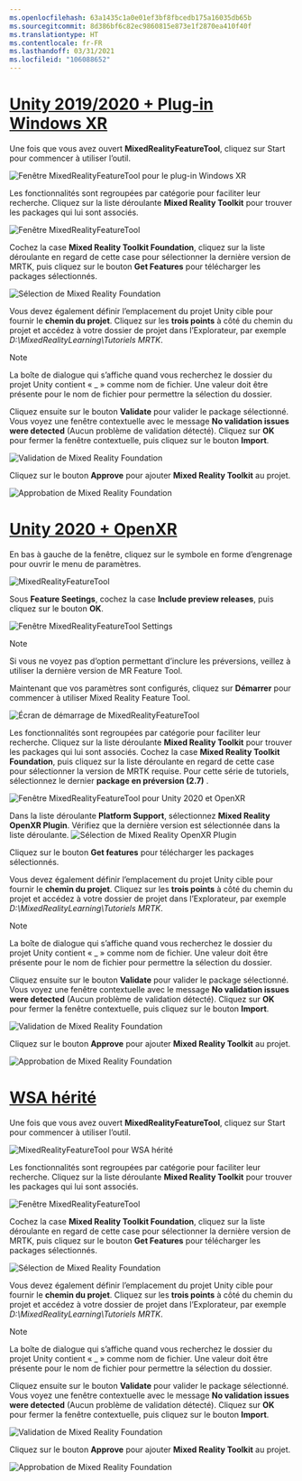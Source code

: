 ```yaml
---
ms.openlocfilehash: 63a1435c1a0e01ef3bf8fbcedb175a16035db65b
ms.sourcegitcommit: 8d386bf6c82ec9860815e873e1f2870ea410f40f
ms.translationtype: HT
ms.contentlocale: fr-FR
ms.lasthandoff: 03/31/2021
ms.locfileid: "106088652"
---
```

# <a name="unity-20192020--windows-xr-plugin"></a>[Unity 2019/2020 + Plug-in Windows XR](#tab/winxr)

Une fois que vous avez ouvert **MixedRealityFeatureTool**, cliquez sur Start pour commencer à utiliser l’outil.

![Fenêtre MixedRealityFeatureTool pour le plug-in Windows XR](../images/mr-learning-base/base-02-section4-step1-2.png)

Les fonctionnalités sont regroupées par catégorie pour faciliter leur recherche. Cliquez sur la liste déroulante **Mixed Reality Toolkit** pour trouver les packages qui lui sont associés.

![Fenêtre MixedRealityFeatureTool](../images/mr-learning-base/base-02-section4-step1-3.png)

Cochez la case **Mixed Reality Toolkit Foundation**, cliquez sur la liste déroulante en regard de cette case pour sélectionner la dernière version de MRTK, puis cliquez sur le bouton **Get Features** pour télécharger les packages sélectionnés.

![Sélection de Mixed Reality Foundation](../images/mr-learning-base/base-02-section4-step1-4.png)


Vous devez également définir l’emplacement du projet Unity cible pour fournir le **chemin du projet**. Cliquez sur les **trois points** à côté du chemin du projet et accédez à votre dossier de projet dans l’Explorateur, par exemple _D:\MixedRealityLearning\Tutoriels MRTK_.

> [!NOTE]
> La boîte de dialogue qui s’affiche quand vous recherchez le dossier du projet Unity contient « _ » comme nom de fichier. Une valeur doit être présente pour le nom de fichier pour permettre la sélection du dossier.

Cliquez ensuite sur le bouton **Validate** pour valider le package sélectionné. Vous voyez une fenêtre contextuelle avec le message **No validation issues were detected** (Aucun problème de validation détecté). Cliquez sur **OK** pour fermer la fenêtre contextuelle, puis cliquez sur le bouton **Import**.

![Validation de Mixed Reality Foundation](../images/mr-learning-base/base-02-section4-step1-5.png)

Cliquez sur le bouton **Approve** pour ajouter **Mixed Reality Toolkit** au projet.

![Approbation de Mixed Reality Foundation](../images/mr-learning-base/base-02-section4-step1-6.png)

# <a name="unity-2020--openxr"></a>[Unity 2020 + OpenXR](#tab/openxr)
En bas à gauche de la fenêtre, cliquez sur le symbole en forme d’engrenage pour ouvrir le menu de paramètres.

![MixedRealityFeatureTool](../images/mr-learning-base/base-02-section4-step1-2.png)

Sous **Feature Seetings**, cochez la case **Include preview releases**, puis cliquez sur le bouton **OK**.

![Fenêtre MixedRealityFeatureTool Settings](../images/mrft-settings.png)

> [!NOTE]
>Si vous ne voyez pas d’option permettant d’inclure les préversions, veillez à utiliser la dernière version de MR Feature Tool.

Maintenant que vos paramètres sont configurés, cliquez sur **Démarrer** pour commencer à utiliser Mixed Reality Feature Tool.

![Écran de démarrage de MixedRealityFeatureTool](../images/mr-learning-base/base-02-section4-step1-2.png)

Les fonctionnalités sont regroupées par catégorie pour faciliter leur recherche. Cliquez sur la liste déroulante **Mixed Reality Toolkit** pour trouver les packages qui lui sont associés.
Cochez la case **Mixed Reality Toolkit Foundation**, puis cliquez sur la liste déroulante en regard de cette case pour sélectionner la version de MRTK requise. Pour cette série de tutoriels, sélectionnez le dernier **package en préversion (2.7)** .

![Fenêtre MixedRealityFeatureTool pour Unity 2020 et OpenXR](../images/mrft-mrtk.png)

Dans la liste déroulante **Platform Support**, sélectionnez **Mixed Reality OpenXR Plugin**. Vérifiez que la dernière version est sélectionnée dans la liste déroulante.
![Sélection de Mixed Reality OpenXR Plugin](../images/mrft-openxr.png)

Cliquez sur le bouton **Get features** pour télécharger les packages sélectionnés.

Vous devez également définir l’emplacement du projet Unity cible pour fournir le **chemin du projet**. Cliquez sur les **trois points** à côté du chemin du projet et accédez à votre dossier de projet dans l’Explorateur, par exemple _D:\MixedRealityLearning\Tutoriels MRTK_.

> [!NOTE]
> La boîte de dialogue qui s’affiche quand vous recherchez le dossier du projet Unity contient « _ » comme nom de fichier. Une valeur doit être présente pour le nom de fichier pour permettre la sélection du dossier.

Cliquez ensuite sur le bouton **Validate** pour valider le package sélectionné. Vous voyez une fenêtre contextuelle avec le message **No validation issues were detected** (Aucun problème de validation détecté). Cliquez sur **OK** pour fermer la fenêtre contextuelle, puis cliquez sur le bouton **Import**.

![Validation de Mixed Reality Foundation](../images/mrft-openxr-validate2.png)

Cliquez sur le bouton **Approve** pour ajouter **Mixed Reality Toolkit** au projet.

![Approbation de Mixed Reality Foundation](../images/mrft-openxr-import.png)

# <a name="legacy-wsa"></a>[WSA hérité](#tab/wsa)
Une fois que vous avez ouvert **MixedRealityFeatureTool**, cliquez sur Start pour commencer à utiliser l’outil.

![MixedRealityFeatureTool pour WSA hérité](../images/mr-learning-base/base-02-section4-step1-2.png)

Les fonctionnalités sont regroupées par catégorie pour faciliter leur recherche. Cliquez sur la liste déroulante **Mixed Reality Toolkit** pour trouver les packages qui lui sont associés.

![Fenêtre MixedRealityFeatureTool](../images/mr-learning-base/base-02-section4-step1-3.png)

Cochez la case **Mixed Reality Toolkit Foundation**, cliquez sur la liste déroulante en regard de cette case pour sélectionner la dernière version de MRTK, puis cliquez sur le bouton **Get Features** pour télécharger les packages sélectionnés.

![Sélection de Mixed Reality Foundation](../images/mr-learning-base/base-02-section4-step1-4.png)

Vous devez également définir l’emplacement du projet Unity cible pour fournir le **chemin du projet**. Cliquez sur les **trois points** à côté du chemin du projet et accédez à votre dossier de projet dans l’Explorateur, par exemple _D:\MixedRealityLearning\Tutoriels MRTK_.

> [!NOTE]
> La boîte de dialogue qui s’affiche quand vous recherchez le dossier du projet Unity contient « _ » comme nom de fichier. Une valeur doit être présente pour le nom de fichier pour permettre la sélection du dossier.

Cliquez ensuite sur le bouton **Validate** pour valider le package sélectionné. Vous voyez une fenêtre contextuelle avec le message **No validation issues were detected** (Aucun problème de validation détecté). Cliquez sur **OK** pour fermer la fenêtre contextuelle, puis cliquez sur le bouton **Import**.

![Validation de Mixed Reality Foundation](../images/mr-learning-base/base-02-section4-step1-5.png)

Cliquez sur le bouton **Approve** pour ajouter **Mixed Reality Toolkit** au projet.

![Approbation de Mixed Reality Foundation](../images/mr-learning-base/base-02-section4-step1-6.png)

